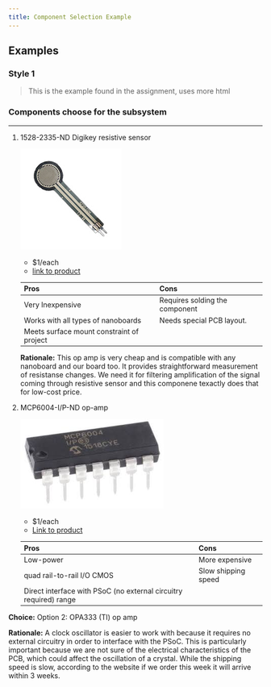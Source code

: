 ```yaml
---
title: Component Selection Example
---
```


## Examples

### Style 1

> This is the example found in the assignment, uses more html


### Components choose for the subsystem

****

1. 1528-2335-ND Digikey resistive sensor

    ![](MFG_166_sml.jpg)

    * $1/each
    * [link to product](https://www.digikey.com/en/products/detail/adafruit-industries-llc/166/7393589?gclsrc=aw.ds&gad_source=1&gad_campaignid=20232005509&gbraid=0AAAAADrbLliL8TzXuQg7x9tLNvO4PqNgi&gclid=CjwKCAjw0sfHBhB6EiwAQtv5qagfMTuvM6EWfkF-lDEyOs6MVN03ChBavjL6tKcwhR8kXR566HCPExoCmlEQAvD_BwE)

    | Pros                                      | Cons                                                             |
    | ----------------------------------------- | ---------------------------------------------------------------- |
    | Very Inexpensive                               | Requires solding the component |
    | Works with all types of nanoboards                      | Needs special PCB layout.                                        |
    | Meets surface mount constraint of project |

    **Rationale:** This op amp is very cheap and is compatible with any nanoboard and our board too. It provides straightforward measurement of resistanse changes. We need it for filtering amplification of the signal coming through resistive sensor and this componene texactly does that for low-cost price.

1. MCP6004-I/P-ND op-amp

    ![](images.jpeg)

    * $1/each
    * [Link to product](https://www.microchip.com/en-us/product/mcp6004)

    | Pros                                                              | Cons                |
    | ----------------------------------------------------------------- | ------------------- |
    | Low-power                                             | More expensive      |
    | quad rail-to-rail I/O CMOS                                 | Slow shipping speed |
    | Direct interface with PSoC (no external circuitry required) range |

**Choice:** Option 2: OPA333 (TI) op amp

**Rationale:** A clock oscillator is easier to work with because it requires no external circuitry in order to interface with the PSoC. This is particularly important because we are not sure of the electrical characteristics of the PCB, which could affect the oscillation of a crystal. While the shipping speed is slow, according to the website if we order this week it will arrive within 3 weeks.
